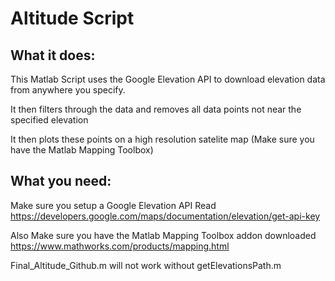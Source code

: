 # Altitude Script

## What it does:

This Matlab Script uses the Google Elevation API to download elevation data from anywhere you specify.

It then filters through the data and removes all data points not near the specified elevation

It then plots these points on a high resolution satelite map (Make sure you have the Matlab Mapping Toolbox)



## What you need:

Make sure you setup a Google Elevation API
Read https://developers.google.com/maps/documentation/elevation/get-api-key 

Also Make sure you have the Matlab Mapping Toolbox addon downloaded
https://www.mathworks.com/products/mapping.html

Final_Altitude_Github.m will not work without getElevationsPath.m

